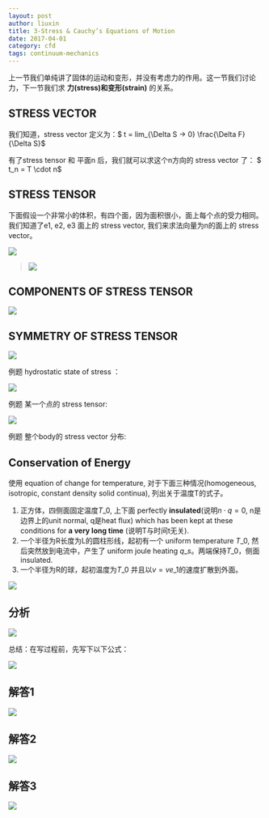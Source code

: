 ```yaml
---
layout: post
author: liuxin
title: 3-Stress & Cauchy’s Equations of Motion  
date: 2017-04-01
category: cfd
tags: continuum-mechanics
---
```


上一节我们单纯讲了固体的运动和变形，并没有考虑力的作用。这一节我们讨论力，下一节我们求 **力(stress)和变形(strain)** 的关系。

## STRESS VECTOR

我们知道，stress vector 定义为：$ t  = lim\_{\Delta S -\> 0} \frac{\Delta F}{\Delta S}$

有了stress tensor 和 平面n 后，我们就可以求这个n方向的 stress vector 了： 
$ t\_n = T \cdot n$

## STRESS TENSOR

下面假设一个非常小的体积，有四个面，因为面积很小，面上每个点的受力相同。我们知道了e1, e2, e3 面上的 stress vector, 我们来求法向量为n的面上的 stress vector。

![][image-1]

> ![][image-2]

## COMPONENTS OF STRESS TENSOR  
![][image-3]

## SYMMETRY OF STRESS TENSOR
![][image-4]

例题 hydrostatic state of stress ：

![][image-5]

例题 某一个点的 stress tensor:

![][image-6]

例题 整个body的 stress vector 分布:

## Conservation of Energy

使用 equation of change for temperature, 对于下面三种情况(homogeneous, isotropic, constant density solid continua), 列出关于温度T的式子。
1. 正方体，四侧面固定温度$T\_0$, 上下面 perfectly **insulated**(说明$n \cdot q = 0$, n是边界上的unit normal, q是heat flux) which has been kept at these conditions for **a very long time** (说明T与时间t无关).
2. 一个半径为R长度为L的圆柱形线，起初有一个 uniform temperature $T\_0$, 然后突然放到电流中，产生了 uniform joule heating $q\_s$。两端保持$T\_0$，侧面 insulated.
3. 一个半径为R的球，起初温度为$T\_0$ 并且以$v = v e\_1$的速度扩散到外面。

![][image-7]

## 分析

![][image-8]

总结：在写过程前，先写下以下公式：

![][image-9]

## 解答1

![][image-10]

## 解答2

![][image-11]

## 解答3

![][image-12]

[image-1]:	http://wx2.sinaimg.cn/mw690/8db2c8cbgy1fi1qu1uozwj20lw0hwdix.jpg
[image-2]:	http://wx2.sinaimg.cn/mw690/8db2c8cbgy1fi1qu443xkj20ks08p401.jpg
[image-3]:	http://wx1.sinaimg.cn/mw690/8db2c8cbgy1fi1qu5sma9j20j307l3zh.jpg
[image-4]:	http://wx4.sinaimg.cn/mw690/8db2c8cbgy1fi1qu7s9d4j20h803idgd.jpg
[image-5]:	http://wx3.sinaimg.cn/mw690/8db2c8cbgy1fi1qu9x7zuj20ia05edgx.jpg
[image-6]:	http://wx2.sinaimg.cn/mw690/8db2c8cbgy1fi1quc6r3cj20kf05h0ts.jpg
[image-7]:	http://wx3.sinaimg.cn/mw690/8db2c8cbgy1fhffumz3apj20ys0bqdkj.jpg
[image-8]:	http://wx3.sinaimg.cn/mw690/8db2c8cbgy1fhffrto98aj21u60u2thy.jpg
[image-9]:	http://wx1.sinaimg.cn/mw690/8db2c8cbgy1fi2nk6so3nj20co042dg8.jpg
[image-10]:	http://wx2.sinaimg.cn/mw690/8db2c8cbgy1fi2nk8ikv0j20f20a3gn6.jpg
[image-11]:	http://wx1.sinaimg.cn/mw690/8db2c8cbgy1fi2nkafzmqj20g20a4taj.jpg
[image-12]:	http://wx2.sinaimg.cn/mw690/8db2c8cbgy1fi2nkcf5gpj20fh064my2.jpg